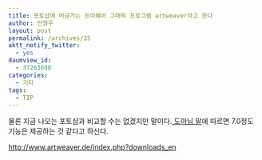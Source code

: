 ```yaml
---
title: 포토샵에 버금가는 프리웨어 그래픽 프로그램 artweaver라고 한다
author: 안형우
layout: post
permalink: /archives/35
aktt_notify_twitter:
  - yes
daumview_id:
  - 37263698
categories:
  - 기타
tags:
  - TIP
---
```

물론 지금 나오는 포토샵과 비교할 수는 없겠지만 말이다.<a target="_blank" href="http://my.offree.net/post/182388968/artweaver"> 도아님 말</a>에 따르면 7.0정도 기능은 제공하는 것 같다고 하신다.

<a target="_blank" href="http://www.artweaver.de/index.php?downloads_en">http://www.artweaver.de/index.php?downloads_en</a>
